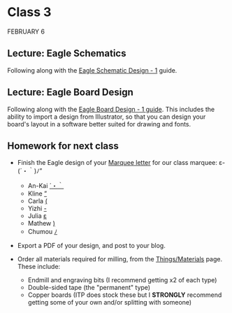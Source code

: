 # Class 3
FEBRUARY 6

## Lecture: Eagle Schematics

Following along with the [Eagle Schematic Design - 1](https://homemadehardware.com/guides/eagle-schematic-design-1) guide.

## Lecture: Eagle Board Design

Following along with the [Eagle Board Design - 1 guide](https://homemadehardware.com/guides/eagle-board-design-1). This includes the ability to import a design from Illustrator, so that you can design your board's layout in a software better suited for drawing and fonts.

## Homework for next class

* Finish the Eagle design of your [Marquee letter](../week02-programming-attiny85/MARQUEE.md) for our class marquee: ε-(´・｀)ﾉ”
  * An-Kai [´](https://www.compart.com/en/unicode/U+00B4)[・](https://www.compart.com/en/unicode/U+30FB)[｀](https://www.compart.com/en/unicode/U+FF40)
  * Kline [”](https://www.compart.com/en/unicode/U+201D)
  * Carla [(](https://www.compart.com/en/unicode/U+0028)
  * Yizhi [-](https://www.compart.com/en/unicode/U+002D)
  * Julia [ε](https://www.compart.com/en/unicode/U+03B5)
  * Mathew [)](https://www.compart.com/en/unicode/U+0029)
  * Chumou [ﾉ](https://www.compart.com/en/unicode/U+FF89)

* Export a PDF of your design, and post to your blog.
* Order all materials required for milling, from the [Things/Materials](https://homemadehardware.com/things) page. These include:
  * Endmill and engraving bits (I recommend getting x2 of each type)
  * Double-sided tape (the "permanent" type)
  * Copper boards (ITP does stock these but I **STRONGLY** recommend getting some of your own and/or splitting with someone)
